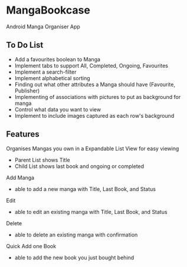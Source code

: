 MangaBookcase
=============

Android Manga Organiser App

To Do List
----------
- Add a favourites boolean to Manga
- Implement tabs to support All, Completed, Ongoing, Favourites
- Implement a search-filter
- Implement alphabetical sorting
- Finding out what other attributes a Manga should have (Favourite, Publisher)
- Implementing of associations with pictures to put as background for manga
- Control what data you want to view
- Implement to include images captured as each row's background


Features
--------
Organises Mangas you own in a Expandable List View for easy viewing

- Parent List shows Title
- Child List shows last book and ongoing or completed

Add Manga
- able to add a new manga with Title, Last Book, and Status

Edit
- able to edit an existing manga with Title, Last Book, and Status

Delete
- able to delete an existing manga with confirmation

Quick Add one Book
- able to add the new book you just bought behind
